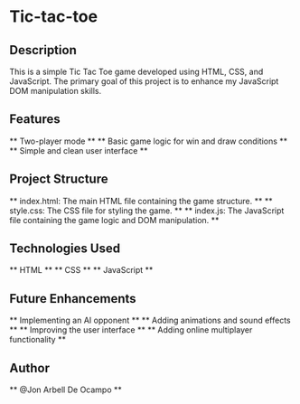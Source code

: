 # Tic-tac-toe

## Description
This is a simple Tic Tac Toe game developed using HTML, CSS, and JavaScript. The primary goal of this project is to enhance my JavaScript DOM manipulation skills.

## Features
** Two-player mode **
** Basic game logic for win and draw conditions **
** Simple and clean user interface **

## Project Structure
** index.html: The main HTML file containing the game structure. **
** style.css: The CSS file for styling the game. **
** index.js: The JavaScript file containing the game logic and DOM manipulation. ** 

## Technologies Used
** HTML **
** CSS **
** JavaScript **

## Future Enhancements
** Implementing an AI opponent **
** Adding animations and sound effects **
** Improving the user interface **
** Adding online multiplayer functionality **

## Author
** @Jon Arbell De Ocampo **
